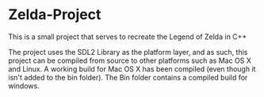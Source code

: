 # Zelda-Project

This is a small project that serves to recreate the Legend of Zelda in C++

The project uses the SDL2 Library as the platform layer, and as such, this project can be 
compiled from source to other platforms such as Mac OS X and Linux. A working build for 
Mac OS X has been compiled (even though it isn't added to the bin folder). The Bin folder
contains a compiled build for windows.
